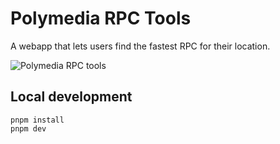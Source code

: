 # Polymedia RPC Tools

A webapp that lets users find the fastest RPC for their location.

![Polymedia RPC tools](https://rpcs.polymedia.app/img/open-graph.webp)

## Local development

```
pnpm install
pnpm dev
```
